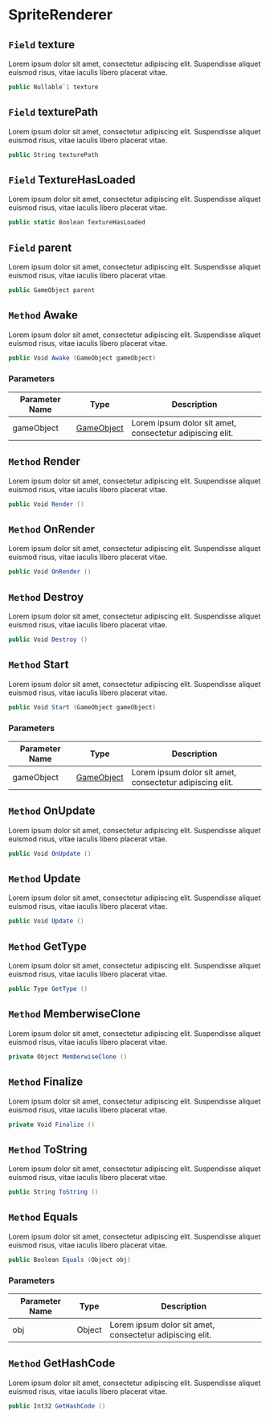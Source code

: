 # SpriteRenderer

## `Field` texture
Lorem ipsum dolor sit amet, consectetur adipiscing elit. Suspendisse aliquet euismod risus, vitae iaculis libero placerat vitae. 
```csharp
public Nullable`1 texture
```


## `Field` texturePath
Lorem ipsum dolor sit amet, consectetur adipiscing elit. Suspendisse aliquet euismod risus, vitae iaculis libero placerat vitae. 
```csharp
public String texturePath
```


## `Field` TextureHasLoaded
Lorem ipsum dolor sit amet, consectetur adipiscing elit. Suspendisse aliquet euismod risus, vitae iaculis libero placerat vitae. 
```csharp
public static Boolean TextureHasLoaded
```


## `Field` parent
Lorem ipsum dolor sit amet, consectetur adipiscing elit. Suspendisse aliquet euismod risus, vitae iaculis libero placerat vitae. 
```csharp
public GameObject parent
```


## `Method` Awake
Lorem ipsum dolor sit amet, consectetur adipiscing elit. Suspendisse aliquet euismod risus, vitae iaculis libero placerat vitae. 
```csharp
public Void Awake (GameObject gameObject)
```
### Parameters

| Parameter Name | Type | Description |
| --------- | --------- | --------- |
| gameObject | [GameObject](https://thiagomvas.github.io/GameEngine/Entities/GameObject.html) | Lorem ipsum dolor sit amet, consectetur adipiscing elit. |


## `Method` Render
Lorem ipsum dolor sit amet, consectetur adipiscing elit. Suspendisse aliquet euismod risus, vitae iaculis libero placerat vitae. 
```csharp
public Void Render ()
```


## `Method` OnRender
Lorem ipsum dolor sit amet, consectetur adipiscing elit. Suspendisse aliquet euismod risus, vitae iaculis libero placerat vitae. 
```csharp
public Void OnRender ()
```


## `Method` Destroy
Lorem ipsum dolor sit amet, consectetur adipiscing elit. Suspendisse aliquet euismod risus, vitae iaculis libero placerat vitae. 
```csharp
public Void Destroy ()
```


## `Method` Start
Lorem ipsum dolor sit amet, consectetur adipiscing elit. Suspendisse aliquet euismod risus, vitae iaculis libero placerat vitae. 
```csharp
public Void Start (GameObject gameObject)
```
### Parameters

| Parameter Name | Type | Description |
| --------- | --------- | --------- |
| gameObject | [GameObject](https://thiagomvas.github.io/GameEngine/Entities/GameObject.html) | Lorem ipsum dolor sit amet, consectetur adipiscing elit. |


## `Method` OnUpdate
Lorem ipsum dolor sit amet, consectetur adipiscing elit. Suspendisse aliquet euismod risus, vitae iaculis libero placerat vitae. 
```csharp
public Void OnUpdate ()
```


## `Method` Update
Lorem ipsum dolor sit amet, consectetur adipiscing elit. Suspendisse aliquet euismod risus, vitae iaculis libero placerat vitae. 
```csharp
public Void Update ()
```


## `Method` GetType
Lorem ipsum dolor sit amet, consectetur adipiscing elit. Suspendisse aliquet euismod risus, vitae iaculis libero placerat vitae. 
```csharp
public Type GetType ()
```


## `Method` MemberwiseClone
Lorem ipsum dolor sit amet, consectetur adipiscing elit. Suspendisse aliquet euismod risus, vitae iaculis libero placerat vitae. 
```csharp
private Object MemberwiseClone ()
```


## `Method` Finalize
Lorem ipsum dolor sit amet, consectetur adipiscing elit. Suspendisse aliquet euismod risus, vitae iaculis libero placerat vitae. 
```csharp
private Void Finalize ()
```


## `Method` ToString
Lorem ipsum dolor sit amet, consectetur adipiscing elit. Suspendisse aliquet euismod risus, vitae iaculis libero placerat vitae. 
```csharp
public String ToString ()
```


## `Method` Equals
Lorem ipsum dolor sit amet, consectetur adipiscing elit. Suspendisse aliquet euismod risus, vitae iaculis libero placerat vitae. 
```csharp
public Boolean Equals (Object obj)
```
### Parameters

| Parameter Name | Type | Description |
| --------- | --------- | --------- |
| obj | Object | Lorem ipsum dolor sit amet, consectetur adipiscing elit. |


## `Method` GetHashCode
Lorem ipsum dolor sit amet, consectetur adipiscing elit. Suspendisse aliquet euismod risus, vitae iaculis libero placerat vitae. 
```csharp
public Int32 GetHashCode ()
```

